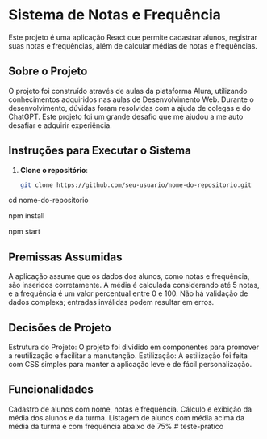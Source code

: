# Sistema de Notas e Frequência

Este projeto é uma aplicação React que permite cadastrar alunos, registrar suas notas e frequências, além de calcular médias de notas e frequências.

## Sobre o Projeto

O projeto foi construído através de aulas da plataforma Alura, utilizando conhecimentos adquiridos nas aulas de Desenvolvimento Web. Durante o desenvolvimento, dúvidas foram resolvidas com a ajuda de colegas e do ChatGPT. Este projeto foi um grande desafio que me ajudou a me auto desafiar e adquirir experiência.

## Instruções para Executar o Sistema

1. **Clone o repositório**:
   ```bash
   git clone https://github.com/seu-usuario/nome-do-repositorio.git

cd nome-do-repositorio

npm install

npm start

## Premissas Assumidas
A aplicação assume que os dados dos alunos, como notas e frequência, são inseridos corretamente.
A média é calculada considerando até 5 notas, e a frequência é um valor percentual entre 0 e 100.
Não há validação de dados complexa; entradas inválidas podem resultar em erros.

## Decisões de Projeto
Estrutura do Projeto: O projeto foi dividido em componentes para promover a reutilização e facilitar a manutenção.
Estilização: A estilização foi feita com CSS simples para manter a aplicação leve e de fácil personalização.

## Funcionalidades
Cadastro de alunos com nome, notas e frequência.
Cálculo e exibição da média dos alunos e da turma.
Listagem de alunos com média acima da média da turma e com frequência abaixo de 75%.# teste-pratico
